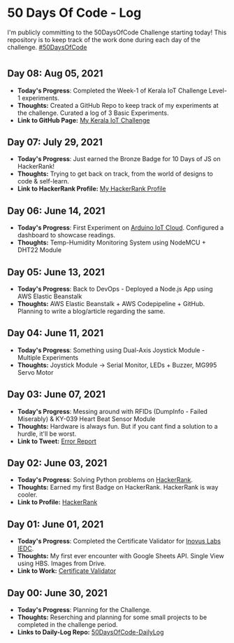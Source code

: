 [comment]: <> (This is a comment, it will not be included)



# 50 Days Of Code - Log
I'm publicly committing to the 50DaysOfCode Challenge starting today! This repository is to keep track of the work done during each day of the challenge.  [#50DaysOfCode](https://www.100daysofcode.com/)
#






## Day 08: Aug 05, 2021

- **Today's Progress**: Completed the Week-1 of Kerala IoT Challenge Level-1 experiments. 
- **Thoughts:** Created a GitHub Repo to keep track of my experiments at the challenge. Curated a log of 3 Basic Experiments.
- **Link to GitHub Page:** [My Kerala IoT Challenge](https://decoded-cipher.github.io/Kerala-IoT-Challenge/)

## Day 07: July 29, 2021

- **Today's Progress**: Just earned the Bronze Badge for 10 Days of JS on HackerRank!
- **Thoughts:** Trying to get back on track, from the world of designs to code & self-learn.
- **Link to HackerRank Profile:** [My HackerRank Profile](https://www.hackerrank.com/decodedcipher)

## Day 06: June 14, 2021

- **Today's Progress**: First Experiment on [Arduino IoT Cloud](https://create.arduino.cc/iot). Configured a dashboard to showcase readings.
- **Thoughts:** Temp-Humidity Monitoring System using NodeMCU + DHT22 Module

## Day 05: June 13, 2021

- **Today's Progress**: Back to DevOps - Deployed a Node.js App using AWS Elastic Beanstalk
- **Thoughts:** AWS Elastic Beanstalk + AWS Codepipeline + GitHub. Planning to write a blog/article regarding the same.

## Day 04: June 11, 2021

- **Today's Progress**: Something using Dual-Axis Joystick Module - Multiple Experiments
- **Thoughts:** Joystick Module -> Serial Monitor, LEDs + Buzzer, MG995 Servo Motor

## Day 03: June 07, 2021

- **Today's Progress**: Messing around with RFIDs (DumpInfo - Failed Miserably) & KY-039 Heart Beat Sensor Module
- **Thoughts:** Hardware is always fun. But if you cant find a solution to a hurdle, it'll be worst.
- **Link to Tweet:** [Error Report](https://twitter.com/Decoded_Cipher/status/1412501288609214465)

## Day 02: June 03, 2021

- **Today's Progress**: Solving Python problems on [HackerRank](https://www.hackerrank.com).
- **Thoughts:** Earned my first Badge on HackerRank. HackerRank is way cooler.
- **Link to Profile:** [HackerRank](https://www.hackerrank.com/decodedcipher)

## Day 01: June 01, 2021

- **Today's Progress**: Completed the Certificate Validator for [Inovus Labs IEDC](https://inovus-labs.web.app).
- **Thoughts:** My first ever encounter with Google Sheets API. Single View using HBS. Images from Drive.
- **Link to Work:** [Certificate Validator](https://github.com/decoded-cipher/certificate-validator)

## Day 00: June 30, 2021

- **Today's Progress**: Planning for the Challenge.
- **Thoughts:** Reserching and planning for some small projects to be completed in the challenge period.
- **Links to Daily-Log Repo:** [50DaysOfCode-DailyLog](https://github.com/decoded-cipher/50DaysOfCode-DailyLog)
